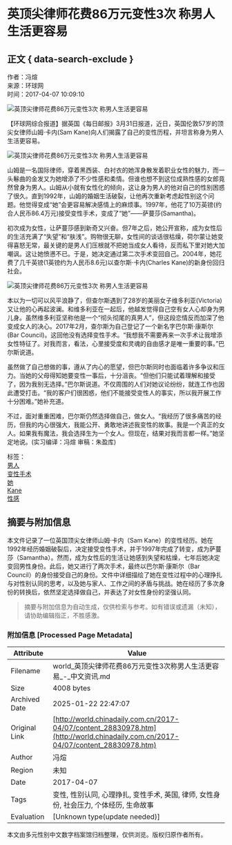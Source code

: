 # 英顶尖律师花费86万元变性3次 称男人生活更容易

## 正文 { data-search-exclude }


作者：冯煊  
来源：环球网  
时间：2017-04-07 10:09:10  

![英顶尖律师花费86万元变性3次 称男人生活更容易](http://himg2.huanqiu.com/attachment2010/2017/0401/14/37/20170401023726150.jpg)

【环球网综合报道】据英国《每日邮报》3月31日报道，近日，英国伦敦57岁的顶尖女律师山姆·卡内(Sam Kane)向人们揭露了自己的变性历程，并坦言称身为男人生活更容易。

![英顶尖律师花费86万元变性3次 称男人生活更容易](http://himg2.huanqiu.com/attachment2010/2017/0401/14/37/20170401023741949.jpg)

山姆是一名国际律师，穿着黑西装、白衬衣的她浑身散发着职业女性的魅力，而一头鬈曲的金发又为她增添了不少性感和柔情。但谁也想不到这位成熟性感的女郎竟然曾身为男人。山姆从小就有女性化的倾向，这让身为男人的他对自己的性别困惑了很久。直到1992年，山姆的婚姻生活破裂，让他再次重新考虑起性别这个问题。他觉得变成“她”会更容易解决感情上的麻烦事。1997年，他花了10万英镑(约合人民币86.4万元)接受变性手术，变成了“她”——萨蔓莎(Samantha)。

初次成为女性，让萨蔓莎感到新奇又兴奋。但7年之后，她公开宣称，成为女性后的生活充满了“失望”和“肤浅”。购物很无聊，女性间的谈话很枯燥，荷尔蒙让她变得喜怒无常，最关键的是男人们压根就不把她当成女人看待，反而私下里对她大加嘲讽。这让她愤懑不已。于是，她决定通过第二次手术变回自己。2004年，她花费了几千英镑(1英镑约为人民币8.6元)以查尔斯·卡内(Charles Kane)的新身份回归社会。

![英顶尖律师花费86万元变性3次 称男人生活更容易](http://himg2.huanqiu.com/attachment2010/2017/0401/14/37/20170401023757189.jpg)

本以为一切可以风平浪静了，但查尔斯遇到了28岁的美丽女子维多利亚(Victoria)又让他的心再起波澜。和维多利亚在一起后，他越发觉得自己空有女人心却身为男儿身。虽然维多利亚坚称他是一个“彻头彻尾的真男人”，但这段恋情反而加深了他变成女人的决心。2017年2月，查尔斯为自己登记了一个新名字巴尔斯·康斯尔(Bar Council)。这回他没有选择变性手术。“我想我不需要再来一次手术让我增添女性特征了。对我而言，看法，心里接受度和灵魂的自由感才是唯一重要的事。”巴尔斯说道。

虽然做了自己想做的事，遵从了内心的愿望，但巴尔斯同时也面临着许多争议和压力。当她的父母得知她要变性一事后，十分沮丧。“但他们只能试着理解和接受了，因为我别无选择。”巴尔斯说道。不仅周围的人们对她议论纷纷，就连工作也因此遭受打击。“我的客户们很困惑，他们不能接受变性人的事实，所以我开展工作十分困难。”她补充道。

不过，面对重重困难，巴尔斯仍然选择做自己，做女人。“我经历了很多痛苦的经历，但我的内心很强大，我能公开、勇敢地讲述我变性的故事。我是一个真正的女人。如果我有魔法，我会选择生为一个女人。但现在，结果对我而言都一样。”她坚定地说。(实习编译：冯煊 审稿：朱盈库)

标签：  
[男人](http://search.chinadaily.com.cn/searchcn.jsp?searchText=%E7%94%B7%E4%BA%BA)  
[变性手术](http://search.chinadaily.com.cn/searchcn.jsp?searchText=%E5%8F%98%E6%80%A7%E6%89%8B%E6%9C%AF)  
[她](http://search.chinadaily.com.cn/searchcn.jsp?searchText=%E5%A5%B9)  
[Kane](http://search.chinadaily.com.cn/searchen.jsp?searchText=Kane)  
[性感](http://search.chinadaily.com.cn/searchcn.jsp?searchText=%E6%80%A7%E6%84%9F)  
<!-- tcd_original_link http://world.chinadaily.com.cn/2017-04/07/content_28830978.htm -->


## 摘要与附加信息

<!-- tcd_abstract -->
本文件记录了一位英国顶尖女律师山姆·卡内（Sam Kane）的变性经历。她在1992年经历婚姻破裂后，决定接受变性手术，并于1997年完成了转变，成为萨蔓莎（Samantha）。然而，成为女性后的生活让她感到失望和枯燥，七年后她决定变回男性身份。此后，她又进行了两次手术，最终以巴尔斯·康斯尔（Bar Council）的身份接受自己的身份。文件中详细描绘了她在变性过程中的心理挣扎与对性别认同的思考，以及她与家人、工作之间的矛盾与挑战。她在经历了多次身份的转换后，依然坚定选择做自己，并表达了对女性身份的坚强认同。
<!-- tcd_abstract_end -->

> 摘要与附加信息为自动生成，仅供检索与参考。如有错误或遗漏（未知），请协助编辑指正，不胜感激。

### 附加信息 [Processed Page Metadata]

| Attribute       | Value                                  |
|-----------------|----------------------------------------|
| Filename        | world_英顶尖律师花费86万元变性3次称男人生活更容易_-_中文资讯.md                             |
| Size            | 4008 bytes                           |
| Archived Date   | 2025-01-22 22:47:07                             |
| Original Link   | [http://world.chinadaily.com.cn/2017-04/07/content_28830978.htm](http://world.chinadaily.com.cn/2017-04/07/content_28830978.htm)                       |
| Author          | 冯煊                               |
| Region          | 未知                               |
| Date            | 2017-04-07                                 |
| Tags            | 变性, 性别认同, 心理挣扎, 变性手术, 英国, 律师, 女性身份, 社会压力, 个体经历, 生命故事                                 |
| Evaluation            | [Unknown type(update needed)]                                 |
<!-- tcd_table_end -->

本文由多元性别中文数字档案馆归档整理，仅供浏览。版权归原作者所有。
